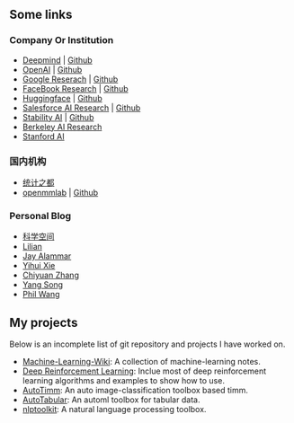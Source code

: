 ## Some links


### Company Or Institution

- [Deepmind](https://www.deepmind.com/) | [Github](https://github.com/deepmind)
- [OpenAI](https://openai.com/blog/) | [Github](https://github.com/openai/)
- [Google Reserach](https://ai.googleblog.com/) | [Github](https://github.com/google-research/google-research)
- [FaceBook Research](https://ai.facebook.com/blog) | [Github](https://github.com/facebookresearch)
- [Huggingface](https://huggingface.co/blog) | [Github](https://github.com/huggingface)
- [Salesforce AI Research](https://blog.salesforceairesearch.com/) | [Github](https://github.com/salesforce)
- [Stability AI](https://platform.stability.ai/) | [Github](https://github.com/stability-ai)
- [Berkeley AI Research](https://bair.berkeley.edu/blog/?refresh=1)
- [Stanford AI](https://ai.stanford.edu/blog/)

### 国内机构
- [统计之都](https://cosx.org/)
- [openmmlab]() | [Github](https://github.com/open-mmlab)

### Personal Blog
- [科学空间](https://spaces.ac.cn/)
- [Lilian](https://lilianweng.github.io/)
- [Jay Alammar](https://jalammar.github.io/)
- [Yihui Xie](https://yihui.org/)
- [Chiyuan Zhang](https://pluskid.org/)
- [Yang Song](https://yang-song.net/)
- [Phil Wang](https://github.com/lucidrains)

## My projects

Below is an incomplete list of git repository and projects I have worked on.

- [Machine-Learning-Wiki](https://jianzhnie.github.io/machine-learning-wiki/): A collection of machine-learning notes.
- [Deep Reinforcement Learning](https://jianzhnie.github.io/machine-learning-wiki/#/deep-rl/): Inclue most of deep reinforcement learning algorithms and examples to show how to use.
- [AutoTimm](https://github.com/jianzhnie/AutoTimm): An auto image-classification toolbox based timm.
- [AutoTabular](https://github.com/jianzhnie/AutoTabular): An automl  toolbox for tabular data.
- [nlptoolkit](https://github.com/jianzhnie/nlp-toolkit): A natural language processing toolbox.
